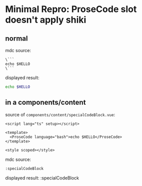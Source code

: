 # Minimal Repro: ProseCode slot doesn't apply shiki 

## normal

mdc source:
```
\```
echo $HELLO
\```
```

displayed result:
```bash
echo $HELLO
```

## in a components/content
source of `components/content/specialCodeBlock.vue`:
```vue
<script lang="ts" setup></script>

<template>
  <ProseCode language="bash">echo $HELLO</ProseCode>
</template>

<style scoped></style>
```

mdc source:
```
:specialCodeBlock
```

displayed result:
:specialCodeBlock

